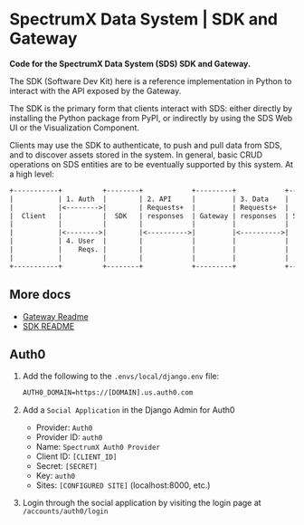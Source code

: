 # SpectrumX Data System | SDK and Gateway

**Code for the SpectrumX Data System (SDS) SDK and Gateway.**

The SDK (Software Dev Kit) here is a reference implementation in Python to interact with the API exposed by the Gateway.

The SDK is the primary form that clients interact with SDS: either directly by installing the Python package from PyPI, or indirectly by using the SDS Web UI or the Visualization Component.

Clients may use the SDK to authenticate, to push and pull data from SDS, and to discover assets stored in the system. In general, basic CRUD operations on SDS entities are to be eventually supported by this system. At a high level:

```txt
+-----------+          +--------+            +---------+            +---------------+
|           | 1. Auth  |        | 2. API     |         | 3. Data    |               |
|           |<-------->|        | Requests+  |         | Requests+  |               |
|  Client   |          |  SDK   | responses  | Gateway | responses  | SDS Data Store|
|           |          |        |            |         |            |               |
|           |<-------->|        |<---------->|         |<---------->|               |
|           | 4. User  |        |            |         |            |               |
|           |    Reqs. |        |            |         |            |               |
|           |          |        |            |         |            |               |
+-----------+          +--------+            +---------+            +---------------+
```

## More docs

+ [Gateway Readme](./gateway/README.md)
+ [SDK README](./sdk/README.md)

## Auth0

1. Add the following to the `.envs/local/django.env` file:

    ```txt
    AUTH0_DOMAIN=https://[DOMAIN].us.auth0.com
    ```

2. Add a `Social Application` in the Django Admin for Auth0

    + Provider: `Auth0`
    + Provider ID: `auth0`
    + Name: `SpectrumX Auth0 Provider`
    + Client ID: `[CLIENT_ID]`
    + Secret: `[SECRET]`
    + Key: `auth0`
    + Sites: `[CONFIGURED SITE]` (localhost:8000, etc.)

3. Login through the social application by visiting the login page at `/accounts/auth0/login`
